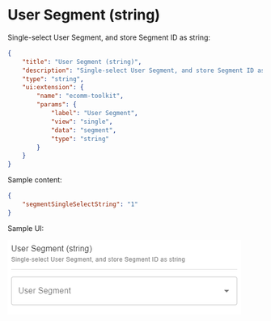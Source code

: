 # User Segment (string)

Single-select User Segment, and store Segment ID as string:

```json
{
    "title": "User Segment (string)",
    "description": "Single-select User Segment, and store Segment ID as string",
    "type": "string",
    "ui:extension": {
        "name": "ecomm-toolkit",
        "params": {
            "label": "User Segment",
            "view": "single",
            "data": "segment",
            "type": "string"
        }
    }
}
```

Sample content:

```json
{
	"segmentSingleSelectString": "1"
}
```

Sample UI:

![Sample UI](../../media/user-segment-string.png)
